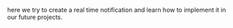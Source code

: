 here we try to create a real time notification and learn how to implement it in our future projects.
